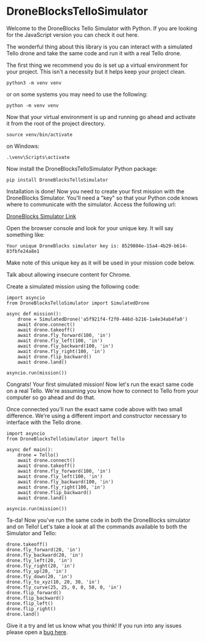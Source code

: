 # DroneBlocksTelloSimulator

Welcome to the DroneBlocks Tello Simulator with Python. If you are looking for the JavaScript version you can check it out here.

The wonderful thing about this library is you can interact with a simulated Tello drone and take the same code and run it with a real Tello drone.

The first thing we recommend you do is set up a virtual environment for your project. This isn't a necessity but it helps keep your project clean.

```
python3 -m venv venv
```

or on some systems you may need to use the following:

```
python -m venv venv
```
Now that your virtual environment is up and running go ahead and activate it from the root of the project directory.

```
source venv/bin/activate
```
on Windows:
```
.\venv\Scripts\activate
```
Now install the DroneBlocksTelloSimulator Python package:

```
pip install DroneBlocksTelloSimulator
```
Installation is done! Now you need to create your first mission with the DroneBlocks Simulator. You'll need a "key" so that your Python code knows where to communicate with the simulator. Access the following url:

[DroneBlocks Simulator Link](http://db-simulator-dev.web.app/)

Open the browser console and look for your unique key. It will say something like:
```
Your unique DroneBlocks simulator key is: 8529804e-15a4-4b29-b614-83fbfe24a8e1
```

Make note of this unique key as it will be used in your mission code below.

Talk about allowing insecure content for Chrome.

Create a simulated mission using the following code:

```
import asyncio
from DroneBlocksTelloSimulator import SimulatedDrone

async def mission():
    drone = SimulatedDrone('a5f921f4-f2f0-446d-b216-1a4e34ab4fa0')
    await drone.connect()
    await drone.takeoff()
    await drone.fly_forward(100, 'in')
    await drone.fly_left(100, 'in')
    await drone.fly_backward(100, 'in')
    await drone.fly_right(100, 'in')
    await drone.flip_backward()
    await drone.land()

asyncio.run(mission())
```

Congrats! Your first simulated mission! Now let's run the exact same code on a real Tello. We're assuming you know how to connect to Tello from your computer so go ahead and do that.

Once connected you'll run the exact same code above with two small difference. We're using a different import and constructor necessary to interface with the Tello drone.

```
import asyncio
from DroneBlocksTelloSimulator import Tello

async def main():
    drone = Tello()
    await drone.connect()
    await drone.takeoff()
    await drone.fly_forward(100, 'in')
    await drone.fly_left(100, 'in')
    await drone.fly_backward(100, 'in')
    await drone.fly_right(100, 'in')
    await drone.flip_backward()
    await drone.land()

asyncio.run(mission())
```
Ta-da! Now you've run the same code in both the DroneBlocks simulator and on Tello! Let's take a look at all the commands available to both the Simulator and Tello:

```
drone.takeoff()
drone.fly_forward(20, 'in')
drone.fly_backward(20, 'in')
drone.fly_left(20, 'in')
drone.fly_right(20, 'in')
drone.fly_up(20, 'in')
drone.fly_down(20, 'in')
drone.fly_to_xyz(10, 20, 30, 'in')
drone.fly_curve(25, 25, 0, 0, 50, 0, 'in')
drone.flip_forward()
drone.flip_backward()
drone.flip_left()
drone.flip_right()
drone.land()
```
Give it a try and let us know what you think! If you run into any issues please open a [bug here](https://github.com/dbaldwin/DroneBlocks-Tello-Simulator-With-Python/issues).